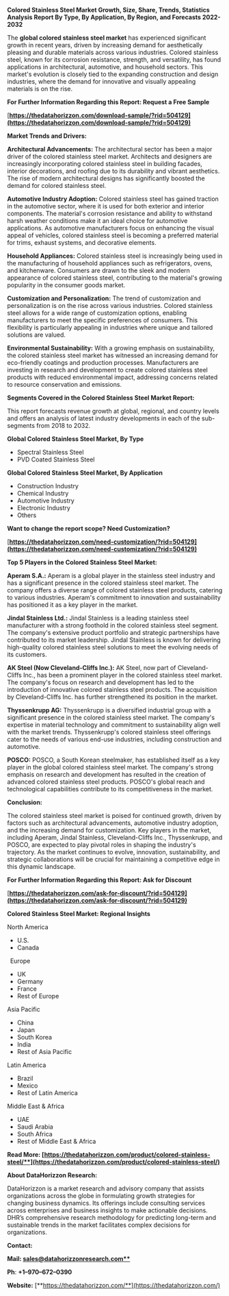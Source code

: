 ﻿**Colored Stainless Steel  Market Growth, Size, Share, Trends, Statistics Analysis Report By Type, By Application, By Region, and Forecasts 2022-2032**

The **global colored stainless steel market** has experienced significant growth in recent years, driven by increasing demand for aesthetically pleasing and durable materials across various industries. Colored stainless steel, known for its corrosion resistance, strength, and versatility, has found applications in architectural, automotive, and household sectors. This market's evolution is closely tied to the expanding construction and design industries, where the demand for innovative and visually appealing materials is on the rise. 

**For Further Information Regarding this Report: Request a Free Sample**	

[**https://thedatahorizzon.com/download-sample/?rid=504129](https://thedatahorizzon.com/download-sample/?rid=504129)** 

**Market Trends and Drivers:**

**Architectural Advancements:** The architectural sector has been a major driver of the colored stainless steel market. Architects and designers are increasingly incorporating colored stainless steel in building facades, interior decorations, and roofing due to its durability and vibrant aesthetics. The rise of modern architectural designs has significantly boosted the demand for colored stainless steel.

**Automotive Industry Adoption:** Colored stainless steel has gained traction in the automotive sector, where it is used for both exterior and interior components. The material's corrosion resistance and ability to withstand harsh weather conditions make it an ideal choice for automotive applications. As automotive manufacturers focus on enhancing the visual appeal of vehicles, colored stainless steel is becoming a preferred material for trims, exhaust systems, and decorative elements.

**Household Appliances:** Colored stainless steel is increasingly being used in the manufacturing of household appliances such as refrigerators, ovens, and kitchenware. Consumers are drawn to the sleek and modern appearance of colored stainless steel, contributing to the material's growing popularity in the consumer goods market.

**Customization and Personalization:** The trend of customization and personalization is on the rise across various industries. Colored stainless steel allows for a wide range of customization options, enabling manufacturers to meet the specific preferences of consumers. This flexibility is particularly appealing in industries where unique and tailored solutions are valued.

**Environmental Sustainability:** With a growing emphasis on sustainability, the colored stainless steel market has witnessed an increasing demand for eco-friendly coatings and production processes. Manufacturers are investing in research and development to create colored stainless steel products with reduced environmental impact, addressing concerns related to resource conservation and emissions. 

**Segments Covered in the Colored Stainless Steel Market Report:** 

This report forecasts revenue growth at global, regional, and country levels and offers an analysis of latest industry developments in each of the sub-segments from 2018 to 2032.

**Global Colored Stainless Steel Market, By Type**

- Spectral Stainless Steel
- PVD Coated Stainless Steel

**Global Colored Stainless Steel Market, By Application**

- Construction Industry
- Chemical Industry
- Automotive Industry
- Electronic Industry
- Others

**Want to change the report scope? Need Customization?**

[**https://thedatahorizzon.com/need-customization/?rid=504129](https://thedatahorizzon.com/need-customization/?rid=504129)** 

**Top 5 Players in the Colored Stainless Steel Market:**

**Aperam S.A.:** Aperam is a global player in the stainless steel industry and has a significant presence in the colored stainless steel market. The company offers a diverse range of colored stainless steel products, catering to various industries. Aperam's commitment to innovation and sustainability has positioned it as a key player in the market.

**Jindal Stainless Ltd.:** Jindal Stainless is a leading stainless steel manufacturer with a strong foothold in the colored stainless steel segment. The company's extensive product portfolio and strategic partnerships have contributed to its market leadership. Jindal Stainless is known for delivering high-quality colored stainless steel solutions to meet the evolving needs of its customers.

**AK Steel (Now Cleveland-Cliffs Inc.):** AK Steel, now part of Cleveland-Cliffs Inc., has been a prominent player in the colored stainless steel market. The company's focus on research and development has led to the introduction of innovative colored stainless steel products. The acquisition by Cleveland-Cliffs Inc. has further strengthened its position in the market.

**Thyssenkrupp AG:** Thyssenkrupp is a diversified industrial group with a significant presence in the colored stainless steel market. The company's expertise in material technology and commitment to sustainability align well with the market trends. Thyssenkrupp's colored stainless steel offerings cater to the needs of various end-use industries, including construction and automotive.

**POSCO:** POSCO, a South Korean steelmaker, has established itself as a key player in the global colored stainless steel market. The company's strong emphasis on research and development has resulted in the creation of advanced colored stainless steel products. POSCO's global reach and technological capabilities contribute to its competitiveness in the market.

**Conclusion:**

The colored stainless steel market is poised for continued growth, driven by factors such as architectural advancements, automotive industry adoption, and the increasing demand for customization. Key players in the market, including Aperam, Jindal Stainless, Cleveland-Cliffs Inc., Thyssenkrupp, and POSCO, are expected to play pivotal roles in shaping the industry's trajectory. As the market continues to evolve, innovation, sustainability, and strategic collaborations will be crucial for maintaining a competitive edge in this dynamic landscape.

**For Further Information Regarding this Report: Ask for Discount**	

[**https://thedatahorizzon.com/ask-for-discount/?rid=504129](https://thedatahorizzon.com/ask-for-discount/?rid=504129)** 

**Colored Stainless Steel Market: Regional Insights**

North America

- U.S.
- Canada

` `Europe

- UK
- Germany
- France
- Rest of Europe

Asia Pacific

- China
- Japan
- South Korea
- India
- Rest of Asia Pacific

Latin America

- Brazil
- Mexico
- Rest of Latin America

Middle East & Africa

- UAE
- Saudi Arabia
- South Africa
- Rest of Middle East & Africa

**Read More: [https://thedatahorizzon.com/product/colored-stainless-steel/**](https://thedatahorizzon.com/product/colored-stainless-steel/)** 

**About DataHorizzon Research:**

DataHorizzon is a market research and advisory company that assists organizations across the globe in formulating growth strategies for changing business dynamics. Its offerings include consulting services across enterprises and business insights to make actionable decisions. DHR’s comprehensive research methodology for predicting long-term and sustainable trends in the market facilitates complex decisions for organizations.

**Contact:**

**Mail: [sales@datahorizzonresearch.com**](mailto:sales@datahorizzonresearch.com)**

**Ph**: **+1–970–672–0390**

**Website:** [**https://thedatahorizzon.com/**](https://thedatahorizzon.com/)

